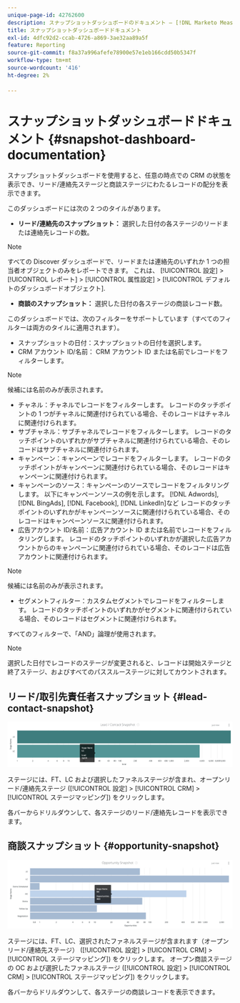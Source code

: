 ```yaml
---
unique-page-id: 42762600
description: スナップショットダッシュボードのドキュメント — [!DNL Marketo Measure]  — 製品ドキュメント
title: スナップショットダッシュボードドキュメント
exl-id: 4dfc92d2-ccab-4726-a869-3ae32aa89a5f
feature: Reporting
source-git-commit: f8a37a996afefe78900e57e1eb166cdd50b5347f
workflow-type: tm+mt
source-wordcount: '416'
ht-degree: 2%

---
```


# スナップショットダッシュボードドキュメント {#snapshot-dashboard-documentation}

スナップショットダッシュボードを使用すると、任意の時点での CRM の状態を表示でき、リード/連絡先ステージと商談ステージにわたるレコードの配分を表示できます。

このダッシュボードには次の 2 つのタイルがあります。

* **リード/連絡先のスナップショット：** 選択した日付の各ステージのリードまたは連絡先レコードの数。

>[!NOTE]
>
>すべての Discover ダッシュボードで、リードまたは連絡先のいずれか 1 つの担当者オブジェクトのみをレポートできます。 これは、 [!UICONTROL 設定] > [!UICONTROL レポート] > [!UICONTROL 属性設定] > [!UICONTROL デフォルトのダッシュボードオブジェクト].

* **商談のスナップショット：** 選択した日付の各ステージの商談レコード数。

このダッシュボードでは、次のフィルターをサポートしています（すべてのフィルターは両方のタイルに適用されます）。

* スナップショットの日付：スナップショットの日付を選択します。
* CRM アカウント ID/名前： CRM アカウント ID または名前でレコードをフィルターします。

>[!NOTE]
>
>候補には名前のみが表示されます。

* チャネル：チャネルでレコードをフィルターします。 レコードのタッチポイントの 1 つがチャネルに関連付けられている場合、そのレコードはチャネルに関連付けられます。
* サブチャネル：サブチャネルでレコードをフィルターします。 レコードのタッチポイントのいずれかがサブチャネルに関連付けられている場合、そのレコードはサブチャネルに関連付けられます。
* キャンペーン：キャンペーンでレコードをフィルターします。 レコードのタッチポイントがキャンペーンに関連付けられている場合、そのレコードはキャンペーンに関連付けられます。
* キャンペーンのソース：キャンペーンのソースでレコードをフィルタリングします。 以下にキャンペーンソースの例を示します。 [!DNL Adwords], [!DNL BingAds], [!DNL Facebook], [!DNL LinkedIn]など レコードのタッチポイントのいずれかがキャンペーンソースに関連付けられている場合、そのレコードはキャンペーンソースに関連付けられます。
* 広告アカウント ID/名前：広告アカウント ID または名前でレコードをフィルタリングします。 レコードのタッチポイントのいずれかが選択した広告アカウントからのキャンペーンに関連付けられている場合、そのレコードは広告アカウントに関連付けられます。

>[!NOTE]
>
>候補には名前のみが表示されます。

* セグメントフィルター：カスタムセグメントでレコードをフィルターします。 レコードのタッチポイントのいずれかがセグメントに関連付けられている場合、そのレコードはセグメントに関連付けられます。

すべてのフィルターで、「AND」論理が使用されます。

>[!NOTE]
>
>選択した日付でレコードのステージが変更されると、レコードは開始ステージと終了ステージ、およびすべてのパススルーステージに対してカウントされます。

## リード/取引先責任者スナップショット {#lead-contact-snapshot}

![](assets/one.png)

ステージには、FT、LC および選択したファネルステージが含まれ、オープンリード/連絡先ステージ ([!UICONTROL 設定] > [!UICONTROL CRM] > [!UICONTROL ステージマッピング]) をクリックします。

各バーからドリルダウンして、各ステージのリード/連絡先レコードを表示できます。

## 商談スナップショット {#opportunity-snapshot}

![](assets/two.png)

ステージには、FT、LC、選択されたファネルステージが含まれます（オープンリード/連絡先ステージ） ([!UICONTROL 設定] > [!UICONTROL CRM] > [!UICONTROL ステージマッピング]) をクリックします。 オープン商談ステージの OC および選択したファネルステージ ([!UICONTROL 設定] > [!UICONTROL CRM] > [!UICONTROL ステージマッピング]) をクリックします。

各バーからドリルダウンして、各ステージの商談レコードを表示できます。
